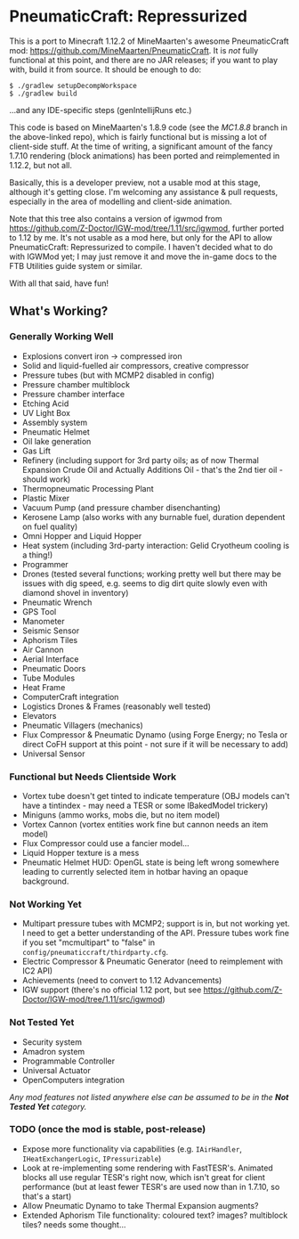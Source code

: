 # PneumaticCraft: Repressurized

This is a port to Minecraft 1.12.2 of MineMaarten's awesome PneumaticCraft mod: https://github.com/MineMaarten/PneumaticCraft.  It is *not* fully functional at this point, and there are no JAR releases; if you want to play with, build it from source.  It should be enough to do:

```
$ ./gradlew setupDecompWorkspace
$ ./gradlew build
```

...and any IDE-specific steps (genIntellijRuns etc.)

This code is based on MineMaarten's 1.8.9 code (see the *MC1.8.8* branch in the above-linked repo), which is fairly functional but is missing a lot of client-side stuff.  At the time of writing, a significant amount of the fancy 1.7.10 rendering (block animations) has been ported and reimplemented in 1.12.2, but not all.

Basically, this is a developer preview, not a usable mod at this stage, although it's getting close.  I'm welcoming any assistance & pull requests, especially in the area of modelling and client-side animation.

Note that this tree also contains a version of igwmod from https://github.com/Z-Doctor/IGW-mod/tree/1.11/src/igwmod, further ported to 1.12 by me.  It's not usable as a mod here, but only for the API to allow PneumaticCraft: Repressurized to compile.  I haven't decided what to do with IGWMod yet; I may just remove it and move the in-game docs to the FTB Utilities guide system or similar.

With all that said, have fun!

## What's Working?

### Generally Working Well

* Explosions convert iron -> compressed iron
* Solid and liquid-fuelled air compressors, creative compressor
* Pressure tubes (but with MCMP2 disabled in config)
* Pressure chamber multiblock
* Pressure chamber interface
* Etching Acid
* UV Light Box
* Assembly system
* Pneumatic Helmet
* Oil lake generation
* Gas Lift
* Refinery (including support for 3rd party oils; as of now Thermal Expansion Crude Oil and Actually Additions Oil - that's the 2nd tier oil - should work)
* Thermopneumatic Processing Plant
* Plastic Mixer
* Vacuum Pump (and pressure chamber disenchanting)
* Kerosene Lamp (also works with any burnable fuel, duration dependent on fuel quality)
* Omni Hopper and Liquid Hopper
* Heat system (including 3rd-party interaction: Gelid Cryotheum cooling is a thing!)
* Programmer
* Drones (tested several functions; working pretty well but there may be issues with dig speed, e.g. seems to dig dirt quite slowly even with diamond shovel in inventory)
* Pneumatic Wrench
* GPS Tool
* Manometer
* Seismic Sensor
* Aphorism Tiles
* Air Cannon
* Aerial Interface
* Pneumatic Doors
* Tube Modules
* Heat Frame
* ComputerCraft integration
* Logistics Drones & Frames (reasonably well tested)
* Elevators
* Pneumatic Villagers (mechanics)
* Flux Compressor & Pneumatic Dynamo (using Forge Energy; no Tesla or direct CoFH support at this point - not sure if it will be necessary to add)
* Universal Sensor

### Functional but Needs Clientside Work

* Vortex tube doesn't get tinted to indicate temperature (OBJ models can't have a tintindex - may need a TESR or some IBakedModel trickery)
* Miniguns (ammo works, mobs die, but no item model)
* Vortex Cannon (vortex entities work fine but cannon needs an item model)
* Flux Compressor could use a fancier model...
* Liquid Hopper texture is a mess
* Pneumatic Helmet HUD: OpenGL state is being left wrong somewhere leading to currently selected item in hotbar having an opaque background.

### Not Working Yet

* Multipart pressure tubes with MCMP2; support is in, but not working yet.  I need to get a better understanding of the API.  Pressure tubes work fine if you set "mcmultipart" to "false" in ``config/pneumaticcraft/thirdparty.cfg``.
* Electric Compressor & Pneumatic Generator (need to reimplement with IC2 API)
* Achievements (need to convert to 1.12 Advancements)
* IGW support (there's no official 1.12 port, but see https://github.com/Z-Doctor/IGW-mod/tree/1.11/src/igwmod)

### Not Tested Yet

* Security system
* Amadron system
* Programmable Controller
* Universal Actuator
* OpenComputers integration

*Any mod features not listed anywhere else can be assumed to be in the **Not Tested Yet** category.*

### TODO (once the mod is stable, post-release)

* Expose more functionality via capabilities (e.g. ``IAirHandler``, ``IHeatExchangerLogic``, ``IPressurizable``)
* Look at re-implementing some rendering with FastTESR's.  Animated blocks all use regular TESR's right now, which isn't great for client performance (but at least fewer TESR's are used now than in 1.7.10, so that's a start)
* Allow Pneumatic Dynamo to take Thermal Expansion augments?
* Extended Aphorism Tile functionality: coloured text? images? multiblock tiles? needs some thought...
